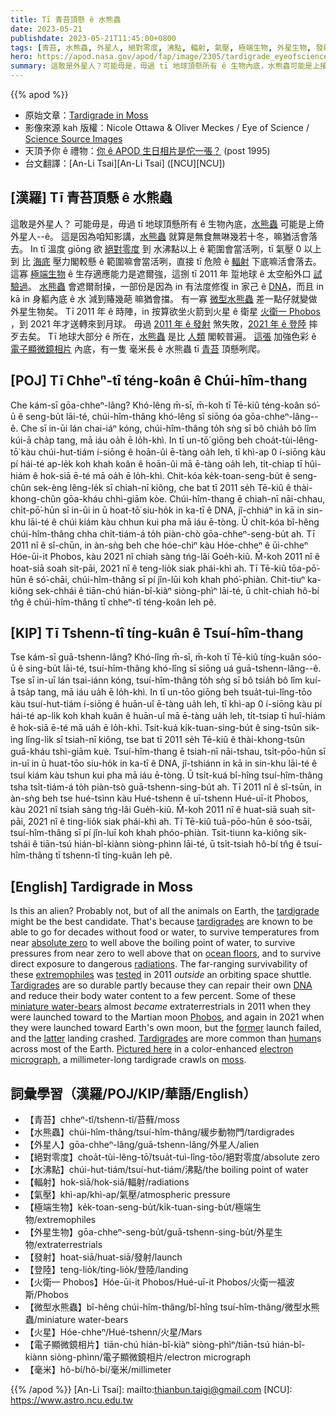 ```yaml
---
title: Tī 青苔頂懸 ê 水熊蟲
date: 2023-05-21
publishdate: 2023-05-21T11:45:00+0800
tags: [青苔, 水熊蟲, 外星人, 絕對零度, 沸點, 輻射, 氣壓, 極端生物, 外星生物, 發射, 登陸, 火星, 火衛一 Phobos, 電子顯微鏡相片, 毫米]
hero: https://apod.nasa.gov/apod/fap/image/2305/tardigrade_eyeofscience_960.jpg
summary: 這敢是外星人？可能毋是，毋過 tī 地球頂懸所有 ê 生物內底，水熊蟲可能是上接近--ê。
---
```


{{% apod %}}

- 原始文章：[Tardigrade in Moss](https://apod.nasa.gov/apod/ap230521.html)
- 影像來源 kah 版權：Nicole Ottawa & Oliver Meckes / Eye of Science / [Science Source Images](http://www.sciencesource.com/)
- 天頂予你 ê 禮物：[你 ê APOD 生日相片是佗一張？](https://apod.nasa.gov/apod/calendar/allyears.html) (post 1995)
- 台文翻譯：[An-Li Tsai][An-Li Tsai] ([NCU][NCU])

## [漢羅] Tī 青苔頂懸 ê 水熊蟲
這敢是外星人？
可能毋是，毋過 tī 地球頂懸所有 ê 生物內底，[水熊蟲][tardigrade] 可能是上倚外星人--ê。
這是因為咱知影講，[水熊蟲][tardigrades] 就算是無食無啉幾若十冬，嘛猶活會落去。
In tī 溫度 giōng 欲 [絕對零度][absolute zero] 到 水沸點以上 ê 範圍會當活咧，tī 氣壓 0 以上 到 比 [海底][ocean floors] 壓力閣較懸 ê 範圍嘛會當活咧，直接 tī 危險 ê [輻射][radiations] 下底嘛活會落去。
這寡 [極端生物][extremophiles] ê 生存適應能力是遮爾強，這捌 tī 2011 年 踅地球 ê 太空船外口 [試驗過][tested]。
[水熊蟲][Tardigrades 1] 會遮爾耐操，一部份是因為 in 有法度修復 in 家己 ê [DNA][DNA]，而且 in kā in 身軀內底 ê 水 減到賰幾葩 嘛猶會擋。
有一寡 [微型水熊蟲][miniature water-bears] 差一點仔就變做外星生物矣。
Tī 2011 年 ê 時陣，in 按算欲坐火箭到火星 ê 衛星 [火衛一 Phobos][Phobos] ，到 2021 年才送轉來到月球。
毋過 [2011 年 ê 發射][former] 煞失敗，[2021 年 ê 登陸][latter] 摔歹去矣。
Tī 地球大部分 ê 所在，[水熊蟲][Tardigrades 2] 是比 [人類][human] 閣較普遍。
[這張][Pictured here] 加強色彩 ê [電子顯微鏡相片][electron micrograph] 內底，有一隻 毫米長 ê 水熊蟲 tī [青苔][moss] 頂懸咧爬。

## [POJ] Tī Chheⁿ-tî téng-koân ê Chúi-hîm-thang
Che kám-sī gōa-chheⁿ-lâng?
Khó-lêng m̄-sī, m̄-koh tī Tē-kiû téng-koân só͘-ū ê seng-bu̍t lāi-té, chúi-hîm-thâng khó-lêng sī siōng óa gōa-chheⁿ-lâng--ê.
Che sī in-ūi lán chai-iáⁿ kóng, chúi-hîm-thâng to̍h sǹg sī bô chia̍h bô lîm kúi-ā cha̍p tang, mā iáu oa̍h ē lo̍h-khì.
In tī un-tō͘ giōng beh choa̍t-tùi-lêng-tō͘ kàu chúi-hut-tiám í-siōng ê hoān-ûi ē-tàng oa̍h leh, tī khì-ap 0 í-siōng kàu pí hái-té ap-le̍k koh khah koân ê hoān-ûi mā ē-tàng oa̍h leh, ti̍t-chiap tī hûi-hiám ê hok-siā ē-té mā oa̍h ē lo̍h-khì.
Chit-kóa ke̍k-toan-seng-bu̍t ê seng-chûn sek-èng lêng-le̍k sī chiah-nī kiông, che bat tī 2011 se̍h Tē-kiû ê thài-khong-chûn gōa-kháu chhì-giām kòe.
Chúi-hîm-thang ē chiah-nī nāi-chhau, chi̍t-pō͘-hūn sī in-ūi in ū hoat-tō͘ siu-ho̍k in ka-tī ê DNA, jî-chhiáⁿ in kā in sin-khu lāi-té ê chúi kiám kàu chhun kui pha mā iáu ē-tòng.
Ū chi̍t-kóa bî-hêng chúi-hîm-thâng chha chi̍t-tiám-á to̍h piàn-chò gōa-chheⁿ-seng-bu̍t ah.
Tī 2011 nî ê sî-chūn, in àn-sǹg beh che hóe-chìⁿ kàu Hóe-chheⁿ ê ūi-chheⁿ Hóe-ūi-it Phobos, kàu 2021 nî chiah sàng tńg-lâi Goe̍h-kiû.
M̄-koh 2011 nî ê hoat-siā soah sit-pāi, 2021 nî ê teng-lio̍k siak phái-khì ah.
Tī Tē-kiû tōa-pō͘-hūn ê só͘-chāi, chúi-hîm-thâng sī pí jîn-lūi koh khah phó͘-phiàn.
Chit-tiuⁿ ka-kiông sek-chhái ê tiān-chú hián-bî-kiàⁿ siòng-phìⁿ lāi-té, ū chi̍t-chiah hô-bí tn̂g ê chúi-hîm-thâng tī chheⁿ-tî téng-koân leh pê.

## [KIP] Tī Tshenn-tî tíng-kuân ê Tsuí-hîm-thang
Tse kám-sī guā-tshenn-lâng?
Khó-lîng m̄-sī, m̄-koh tī Tē-kiû tíng-kuân sóo-ū ê sing-bu̍t lāi-té, tsuí-hîm-thâng khó-lîng sī siōng uá guā-tshenn-lâng--ê.
Tse sī in-uī lán tsai-iánn kóng, tsuí-hîm-thâng to̍h sǹg sī bô tsia̍h bô lîm kuí-ā tsa̍p tang, mā iáu ua̍h ē lo̍h-khì.
In tī un-tōo giōng beh tsua̍t-tuì-lîng-tōo kàu tsuí-hut-tiám í-siōng ê huān-uî ē-tàng ua̍h leh, tī khì-ap 0 í-siōng kàu pí hái-té ap-li̍k koh khah kuân ê huān-uî mā ē-tàng ua̍h leh, ti̍t-tsiap tī huî-hiám ê hok-siā ē-té mā ua̍h ē lo̍h-khì.
Tsit-kuá ki̍k-tuan-sing-bu̍t ê sing-tsûn sik-ìng lîng-li̍k sī tsiah-nī kiông, tse bat tī 2011 se̍h Tē-kiû ê thài-khong-tsûn guā-kháu tshì-giām kuè.
Tsuí-hîm-thang ē tsiah-nī nāi-tshau, tsi̍t-pōo-hūn sī in-uī in ū huat-tōo siu-ho̍k in ka-tī ê DNA, jî-tshiánn in kā in sin-khu lāi-té ê tsuí kiám kàu tshun kui pha mā iáu ē-tòng.
Ū tsi̍t-kuá bî-hîng tsuí-hîm-thâng tsha tsi̍t-tiám-á to̍h piàn-tsò guā-tshenn-sing-bu̍t ah.
Tī 2011 nî ê sî-tsūn, in àn-sǹg beh tse hué-tsìnn kàu Hué-tshenn ê uī-tshenn Hué-uī-it Phobos, kàu 2021 nî tsiah sàng tńg-lâi Gue̍h-kiû.
M̄-koh 2011 nî ê huat-siā suah sit-pāi, 2021 nî ê ting-lio̍k siak phái-khì ah.
Tī Tē-kiû tuā-pōo-hūn ê sóo-tsāi, tsuí-hîm-thâng sī pí jîn-luī koh khah phóo-phiàn.
Tsit-tiunn ka-kiông sik-tshái ê tiān-tsú hián-bî-kiànn siòng-phìnn lāi-té, ū tsi̍t-tsiah hô-bí tn̂g ê tsuí-hîm-thâng tī tshenn-tî tíng-kuân leh pê.

## [English] Tardigrade in Moss
Is this an alien?
Probably not, but of all the animals on Earth, the [tardigrade][tardigrade] might be the best candidate.
That's because [tardigrades][tardigrades] are known to be able to go for decades without food or water, to survive temperatures from near [absolute zero][absolute zero] to well above the boiling point of water, to survive pressures from near zero to well above that on [ocean floors][ocean floors], and to survive direct exposure to dangerous [radiations][radiations].
The far-ranging survivability of these [extremophiles][extremophiles] was [tested][tested] in 2011 _outside_ an orbiting space shuttle.
[Tardigrades][Tardigrades 1] are so durable partly because they can repair their own [DNA][DNA] and reduce their body water content to a few percent.
Some of these [miniature water-bears][miniature water-bears] almost _became_ extraterrestrials in 2011 when they were launched toward to the Martian moon [Phobos][Phobos], and again in 2021 when they were launched toward Earth's own moon, but the [former][former] launch failed, and the [latter][latter] landing crashed.
[Tardigrades][Tardigrades 2] are more common than [human][human]s across most of the Earth.
[Pictured here][Pictured here] in a color-enhanced [electron micrograph][electron micrograph], a millimeter-long tardigrade crawls on [moss][moss].

## 詞彙學習（漢羅/POJ/KIP/華語/English）
- 【青苔】chheⁿ-tî/tshenn-tî/苔蘚/moss
- 【水熊蟲】chúi-hîm-thâng/tsuí-hîm-thâng/緩步動物門/tardigrades
- 【外星人】gōa-chheⁿ-lâng/guā-tshenn-lâng/外星人/alien
- 【絕對零度】choa̍t-tùi-lêng-tō͘/tsua̍t-tuì-lîng-tōo/絕對零度/absolute zero
- 【水沸點】chúi-hut-tiám/tsuí-hut-tiám/沸點/the boiling point of water
- 【輻射】hok-siā/hok-siā/輻射/radiations
- 【氣壓】khì-ap/khì-ap/氣壓/atmospheric pressure
- 【極端生物】ke̍k-toan-seng-bu̍t/ki̍k-tuan-sing-bu̍t/極端生物/extremophiles
- 【外星生物】gōa-chheⁿ-seng-bu̍t/guā-tshenn-sing-bu̍t/外星生物/extraterrestrials
- 【發射】hoat-siā/huat-siā/發射/launch
- 【登陸】teng-lio̍k/ting-lio̍k/登陸/landing
- 【火衛一 Phobos】Hóe-ūi-it Phobos/Hué-uī-it Phobos/火衛一福波斯/Phobos
- 【微型水熊蟲】bî-hêng chúi-hîm-thâng/bî-hîng tsuí-hîm-thâng/微型水熊蟲/miniature water-bears
- 【火星】Hóe-chheⁿ/Hué-tshenn/火星/Mars
- 【電子顯微鏡相片】tiān-chú hián-bî-kiàⁿ siòng-phìⁿ/tiān-tsú hián-bî-kiànn siòng-phìnn/電子顯微鏡相片/electron micrograph
- 【毫米】hô-bí/hô-bí/毫米/millimeter

{{% /apod %}}
[An-Li Tsai]: mailto:thianbun.taigi@gmail.com
[NCU]: https://www.astro.ncu.edu.tw

[copyright]: https://apod.nasa.gov/apod/fap/lib/about_apod.html#srapply
[License]: https://creativecommons.org/licenses/by/2.0/

[tardigrade]:https://en.wikipedia.org/wiki/Tardigrade
[tardigrades]:http://www.youtube.com/watch?v=6H0E77TdYnY
[absolute zero]:https://en.wikipedia.org/wiki/Absolute_zero
[ocean floors]:https://en.wikipedia.org/wiki/Seabed
[radiations]:https://srag.jsc.nasa.gov/SpaceRadiation/What/What.cfm
[extremophiles]:https://apod.nasa.gov/apod/ap090830.html
[tested]:http://tardigradesinspace.blogspot.com/
[Tardigrades 1]:http://www.youtube.com/watch?v=7W194GQ6fHI
[DNA]:https://apod.nasa.gov/apod/ap120821.html
[miniature water-bears]:https://bigthink.com/surprising-science/scientists-finally-figure-out-why-the-water-bear-is-nearly-unstoppable/
[Phobos]:https://apod.nasa.gov/apod/ap121028.html
[former]:https://en.wikipedia.org/wiki/Living_Interplanetary_Flight_Experiment
[latter]:https://en.wikipedia.org/wiki/Beresheet
[Tardigrades 2]:http://serc.carleton.edu/microbelife/topics/tardigrade/index.html
[human]:https://apod.nasa.gov/apod/ap190818.html
[Pictured here]:https://www.custom-images.sciencesource.com/science-source-blog/2018/4/30/water-bears-tardigrades-pmr52
[electron micrograph]:https://en.wikipedia.org/wiki/Electron_micrograph
[moss]:https://en.wikipedia.org/wiki/Moss
